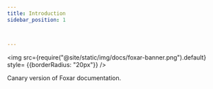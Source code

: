 ```yaml
---
title: Introduction
sidebar_position: 1



---
```




<img src={require("@site/static/img/docs/foxar-banner.png").default} style= {{borderRadius: "20px"}} />



>

 Canary version of Foxar documentation.
